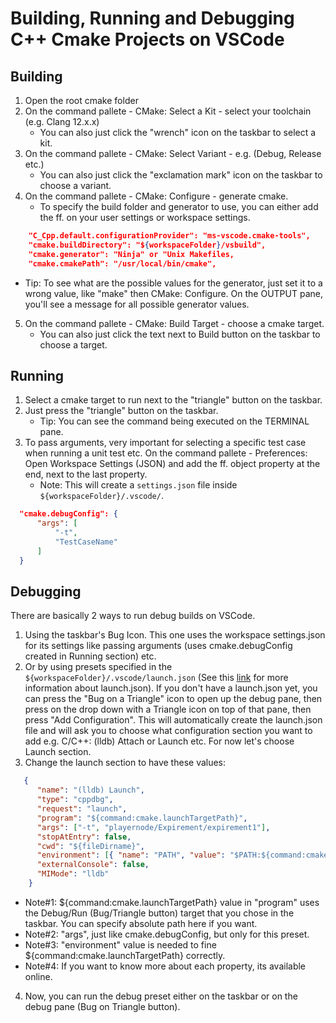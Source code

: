# Building, Running and Debugging C++ Cmake Projects on VSCode

## Building

1. Open the root cmake folder
2. On the command pallete - CMake: Select a Kit - select your toolchain (e.g. Clang 12.x.x)
   * You can also just click the "wrench" icon on the taskbar to select a kit.
3. On the command pallete - CMake: Select Variant - e.g. (Debug, Release etc.)
   * You can also just click the "exclamation mark" icon on the taskbar to choose a variant.
4. On the command pallete - CMake: Configure - generate cmake.
   * To specify the build folder and generator to use, you can either add the ff. on your
     user settings or workspace settings.
```JSON
    "C_Cpp.default.configurationProvider": "ms-vscode.cmake-tools",
    "cmake.buildDirectory": "${workspaceFolder}/vsbuild",
    "cmake.generator": "Ninja" or "Unix Makefiles,
    "cmake.cmakePath": "/usr/local/bin/cmake",
```
   * Tip: To see what are the possible values for the generator, just set it to a wrong value,
     like "make" then CMake: Configure. On the OUTPUT pane, you'll see a message for all
     possible generator values.
5. On the command pallete - CMake: Build Target - choose a cmake target.
   * You can also just click the text next to Build button on the taskbar to choose a target.

## Running

1. Select a cmake target to run next to the "triangle" button on the taskbar.
2. Just press the "triangle" button on the taskbar.
   * Tip: You can see the command being executed on the TERMINAL pane.
3. To pass arguments, very important for selecting a specific test case when running a unit
   test etc. On the command pallete - Preferences: Open Workspace Settings (JSON) and add the ff.
   object property at the end, next to the last property.
   * Note: This will create a `settings.json` file inside `${workspaceFolder}/.vscode/`.
```JSON
  "cmake.debugConfig": {
      "args": [
          "-t",
          "TestCaseName"
      ]
  }
```

## Debugging

There are basically 2 ways to run debug builds on VSCode.
1. Using the taskbar's Bug Icon. This one uses the workspace settings.json for its settings
   like passing arguments (uses cmake.debugConfig created in Running section) etc.
2. Or by using presets specified in the `${workspaceFolder}/.vscode/launch.json`
   (See this [link](https://code.visualstudio.com/docs/cpp/launch-json-reference) for more information about launch.json). If you don't have
   a launch.json yet, you can press the "Bug on a Triangle" icon to open up the debug pane,
   then press on the drop down with a Triangle icon on top of that pane, then press
   "Add Configuration". This will automatically create the launch.json file and will ask you
   to choose what configuration section you want to add e.g. C/C++: (lldb) Attach or Launch
   etc. For now let's choose Launch section.
3. Change the launch section to have these values:
```JSON
   {
      "name": "(lldb) Launch",
      "type": "cppdbg",
      "request": "launch",
      "program": "${command:cmake.launchTargetPath}",
      "args": ["-t", "playernode/Expirement/expirement1"],
      "stopAtEntry": false,
      "cwd": "${fileDirname}",
      "environment": [{ "name": "PATH", "value": "$PATH:${command:cmake.launchTargetDirectory}" }],
      "externalConsole": false,
      "MIMode": "lldb"
    }
```
   * Note#1: ${command:cmake.launchTargetPath} value in "program" uses the Debug/Run (Bug/Triangle
     button) target that you chose in the taskbar. You can specify absolute path here if you want.
   * Note#2: "args", just like cmake.debugConfig, but only for this preset.
   * Note#3: "environment" value is needed to fine ${command:cmake.launchTargetPath} correctly.
   * Note#4: If you want to know more about each property, its available online.
4. Now, you can run the debug preset either on the taskbar or on the debug pane (Bug on Triangle
   button).






















